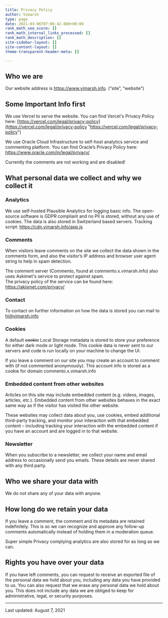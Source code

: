 ```yaml
---
title: Privacy Policy
author: Vimarsh
type: page
date: 2021-03-06T07:06:42.000+00:00
rank_math_seo_score: []
rank_math_internal_links_processed: []
rank_math_description: []
site-sidebar-layout: []
site-content-layout: []
theme-transparent-header-meta: []

---
```

## Who we are

Our website address is https://www.vimarsh.info. (“site”, “website”)

## Some Important Info first

We use Vercel to serve the website. You can find Vercel's Privacy Policy here: [https://vercel.com/legal/privacy-policy](https://vercel.com/legal/privacy-policy "https://vercel.com/legal/privacy-policy")

We use Oracle Cloud Infrastructure to self-host analytics service and commenting platform. You can find Oracle’s Privacy Policy here: https://www.oracle.com/in/legal/privacy/

Currently the comments are not working and are disabled!

## What personal data we collect and why we collect it

### Analytics

We use self-hosted Plausible Analytics for logging basic info. The open-source software is GDPR compliant and no PII is stored, without any use of cookies. The data is also stored in Switzerland based servers. Tracking script: https://cdn.vimarsh.info/app.js

### Comments

When visitors leave comments on the site we collect the data shown in the comments form, and also the visitor’s IP address and browser user agent string to help in spam detection.

The comment server (Commento, found at commento.x.vimarsh.info) also uses Askimet's service to protect against spam.  
The privacy policy of the service can be found here: https://akismet.com/privacy/

### Contact

To contact on further information on how the data is stored you can mail to [hi@vimarsh.info](mailto:hi@vimarsh.info)

### Cookies

A default ~~cookie~~ Local Storage metadata is stored to store your preference for either dark mode or light mode. This cookie data is never sent to our servers and code is run locally on your machine to change the UI.

If you leave a comment on our site you may create an account to comment with (if not commented anonymously). This account info is stored as a cookie for domain commento.x.vimarsh.info

### Embedded content from other websites

Articles on this site may include embedded content (e.g. videos, images, articles, etc.). Embedded content from other websites behaves in the exact same way as if the visitor has visited the other website.

These websites may collect data about you, use cookies, embed additional third-party tracking, and monitor your interaction with that embedded content – including tracking your interaction with the embedded content if you have an account and are logged in to that website.

### Newsletter

When you subscribe to a newsletter, we collect your name and email address to occasionally send you emails. These details are never shared with any third party.

## Who we share your data with

We do not share any of your data with anyone.

## How long do we retain your data

If you leave a comment, the comment and its metadata are retained indefinitely. This is so we can recognize and approve any follow-up comments automatically instead of holding them in a moderation queue.

Super simple Privacy complying analytics are also stored for as long as we can.

## Rights you have over your data

If you have left comments, you can request to receive an exported file of the personal data we hold about you, including any data you have provided to us. You can also request that we erase any personal data we hold about you. This does not include any data we are obliged to keep for administrative, legal, or security purposes.

***

Last updated: August 7, 2021